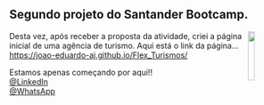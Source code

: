 ## Segundo projeto do Santander Bootcamp. 

<img src="https://octodex.github.com/images/baracktocat.jpg" width="15%" align="right">

Desta vez, após receber a proposta da atividade, criei a página inicial de uma agência de turismo.
Aqui está o link da página... <br>
 https://joao-eduardo-aj.github.io/Flex_Turismos/
 
Estamos apenas começando por aqui!!<br>
[@LinkedIn](https://www.linkedin.com/in/joao-eduardo-2000s/) <br>
[@WhatsApp](https://wa.me/qr/MV4NC2VANIZRC1)
